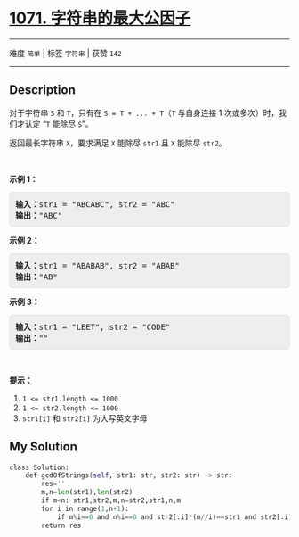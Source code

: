 # [1071. 字符串的最大公因子](https://leetcode-cn.com/problems/greatest-common-divisor-of-strings/)

---

难度 `简单` | 标签 `字符串`  | 获赞 `142`

---

## Description

<style>
section pre{
    background-color: #eee;
    border: 1px solid #ddd;
    padding:10px;
    border-radius: 5px;
}
</style>
<section>
<p>对于字符串&nbsp;<code>S</code> 和&nbsp;<code>T</code>，只有在 <code>S = T + ... + T</code>（<code>T</code>&nbsp;与自身连接 1 次或多次）时，我们才认定&nbsp;“<code>T</code> 能除尽 <code>S</code>”。</p>
<p>返回最长字符串&nbsp;<code>X</code>，要求满足&nbsp;<code>X</code> 能除尽 <code>str1</code> 且&nbsp;<code>X</code> 能除尽 <code>str2</code>。</p>
<p>&nbsp;</p>
<p><strong>示例 1：</strong></p>
<pre><strong>输入：</strong>str1 = "ABCABC", str2 = "ABC"
<strong>输出：</strong>"ABC"
</pre>
<p><strong>示例 2：</strong></p>
<pre><strong>输入：</strong>str1 = "ABABAB", str2 = "ABAB"
<strong>输出：</strong>"AB"
</pre>
<p><strong>示例 3：</strong></p>
<pre><strong>输入：</strong>str1 = "LEET", str2 = "CODE"
<strong>输出：</strong>""
</pre>
<p>&nbsp;</p>
<p><strong>提示：</strong></p>
<ol>
	<li><code>1 &lt;= str1.length &lt;= 1000</code></li>
	<li><code>1 &lt;= str2.length &lt;= 1000</code></li>
	<li><code>str1[i]</code> 和&nbsp;<code>str2[i]</code> 为大写英文字母</li>
</ol>
</section>

## My Solution

```python
class Solution:
    def gcdOfStrings(self, str1: str, str2: str) -> str:
        res=''
        m,n=len(str1),len(str2)
        if m<n: str1,str2,m,n=str2,str1,n,m
        for i in range(1,n+1):
            if m%i==0 and n%i==0 and str2[:i]*(m//i)==str1 and str2[:i]*(n//i)==str2: res=str2[:i]
        return res
 
```

